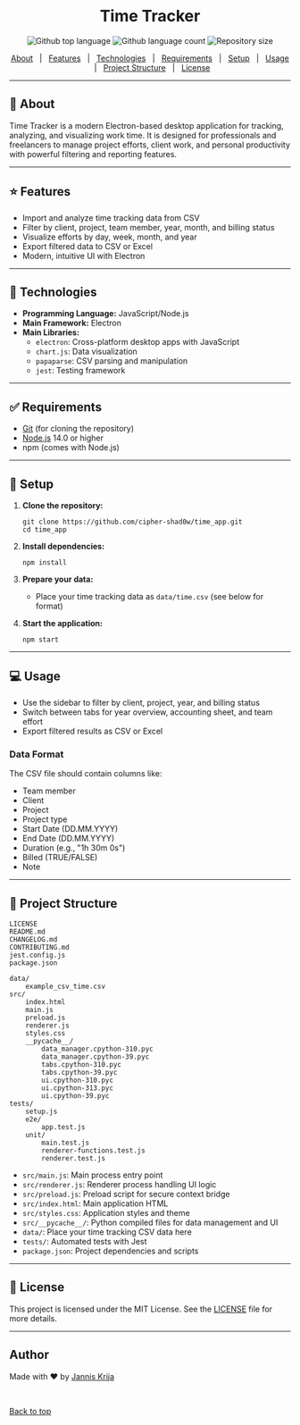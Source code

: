 <div align="center" id="top"> 
  &#xa0;
</div>

<h1 align="center">Time Tracker</h1>

<p align="center">
  <img alt="Github top language" src="https://img.shields.io/github/languages/top/cipher-shad0w/time_app?color=56BEB8">
  <img alt="Github language count" src="https://img.shields.io/github/languages/count/cipher-shad0w/time_app?color=56BEB8">
  <img alt="Repository size" src="https://img.shields.io/github/repo-size/cipher-shad0w/time_app?color=56BEB8">
</p>

<p align="center">
  <a href="#about">About</a> &#xa0; | &#xa0; 
  <a href="#features">Features</a> &#xa0; | &#xa0;
  <a href="#technologies">Technologies</a> &#xa0; | &#xa0;
  <a href="#requirements">Requirements</a> &#xa0; | &#xa0;
  <a href="#setup">Setup</a> &#xa0; | &#xa0;
  <a href="#usage">Usage</a> &#xa0; | &#xa0;
  <a href="#structure">Project Structure</a> &#xa0; | &#xa0;
  <a href="#license">License</a>
</p>

---

## <span id="about"></span> :dart: About

Time Tracker is a modern Electron-based desktop application for tracking, analyzing, and visualizing work time. It is designed for professionals and freelancers to manage project efforts, client work, and personal productivity with powerful filtering and reporting features.

---

## <span id="features"></span> :star: Features

- Import and analyze time tracking data from CSV
- Filter by client, project, team member, year, month, and billing status
- Visualize efforts by day, week, month, and year
- Export filtered data to CSV or Excel
- Modern, intuitive UI with Electron

---

## <span id="technologies"></span> :rocket: Technologies

- **Programming Language:** JavaScript/Node.js
- **Main Framework:** Electron
- **Main Libraries:**
  - `electron`: Cross-platform desktop apps with JavaScript
  - `chart.js`: Data visualization
  - `papaparse`: CSV parsing and manipulation
  - `jest`: Testing framework

---

## <span id="requirements"></span> :white_check_mark: Requirements

- [Git](https://git-scm.com) (for cloning the repository)
- [Node.js](https://nodejs.org/) 14.0 or higher
- npm (comes with Node.js)

---

## <span id="setup"></span> :checkered_flag: Setup

1. **Clone the repository:**
   ```
   git clone https://github.com/cipher-shad0w/time_app.git
   cd time_app
   ```

2. **Install dependencies:**
   ```
   npm install
   ```

3. **Prepare your data:**
   - Place your time tracking data as `data/time.csv` (see below for format)

4. **Start the application:**
   ```
   npm start
   ```

---

## <span id="usage"></span> :computer: Usage

- Use the sidebar to filter by client, project, year, and billing status
- Switch between tabs for year overview, accounting sheet, and team effort
- Export filtered results as CSV or Excel

### Data Format
The CSV file should contain columns like:
- Team member
- Client
- Project
- Project type
- Start Date (DD.MM.YYYY)
- End Date (DD.MM.YYYY)
- Duration (e.g., "1h 30m 0s")
- Billed (TRUE/FALSE)
- Note

---

## <span id="structure"></span> :file_folder: Project Structure

```
LICENSE
README.md
CHANGELOG.md
CONTRIBUTING.md
jest.config.js
package.json

data/
    example_csv_time.csv
src/
    index.html
    main.js
    preload.js
    renderer.js
    styles.css
    __pycache__/
        data_manager.cpython-310.pyc
        data_manager.cpython-39.pyc
        tabs.cpython-310.pyc
        tabs.cpython-39.pyc
        ui.cpython-310.pyc
        ui.cpython-313.pyc
        ui.cpython-39.pyc
tests/
    setup.js
    e2e/
        app.test.js
    unit/
        main.test.js
        renderer-functions.test.js
        renderer.test.js
```

- `src/main.js`: Main process entry point
- `src/renderer.js`: Renderer process handling UI logic
- `src/preload.js`: Preload script for secure context bridge
- `src/index.html`: Main application HTML
- `src/styles.css`: Application styles and theme
- `src/__pycache__/`: Python compiled files for data management and UI
- `data/`: Place your time tracking CSV data here
- `tests/`: Automated tests with Jest
- `package.json`: Project dependencies and scripts

---

## <span id="license"></span> :memo: License

This project is licensed under the MIT License. See the [LICENSE](LICENSE) file for more details.

---

## Author

Made with :heart: by [Jannis Krija](https://github.com/cipher-shad0w)

&#xa0;

<a href="#top">Back to top</a>
